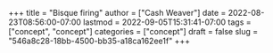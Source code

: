 +++
title = "Bisque firing"
author = ["Cash Weaver"]
date = 2022-08-23T08:56:00-07:00
lastmod = 2022-09-05T15:31:41-07:00
tags = ["concept", "concept"]
categories = ["concept"]
draft = false
slug = "546a8c28-18bb-4500-bb35-a18ca162ee1f"
+++
